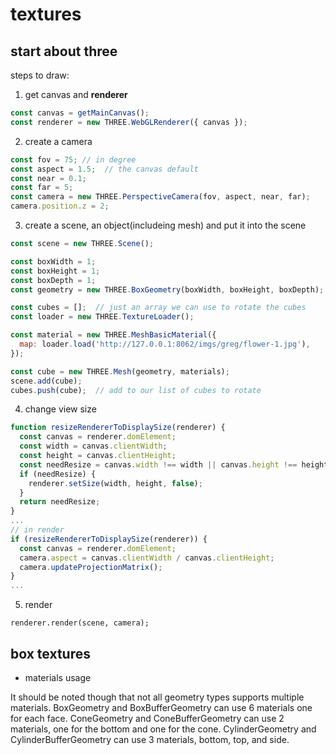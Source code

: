 # textures

## start about three

steps to draw:

1. get canvas and **renderer**

```javascript
const canvas = getMainCanvas();
const renderer = new THREE.WebGLRenderer({ canvas });
```

2. create a camera

```javascript
const fov = 75; // in degree
const aspect = 1.5;  // the canvas default
const near = 0.1;
const far = 5;
const camera = new THREE.PerspectiveCamera(fov, aspect, near, far);
camera.position.z = 2;
```

3. create a scene, an object(includeing mesh) and put it into the scene

```javascript
const scene = new THREE.Scene();

const boxWidth = 1;
const boxHeight = 1;
const boxDepth = 1;
const geometry = new THREE.BoxGeometry(boxWidth, boxHeight, boxDepth);

const cubes = [];  // just an array we can use to rotate the cubes
const loader = new THREE.TextureLoader();

const material = new THREE.MeshBasicMaterial({
  map: loader.load('http://127.0.0.1:8062/imgs/greg/flower-1.jpg'),
});

const cube = new THREE.Mesh(geometry, materials);
scene.add(cube);
cubes.push(cube);  // add to our list of cubes to rotate

```

4. change view size

```javascript
function resizeRendererToDisplaySize(renderer) {
  const canvas = renderer.domElement;
  const width = canvas.clientWidth;
  const height = canvas.clientHeight;
  const needResize = canvas.width !== width || canvas.height !== height;
  if (needResize) {
    renderer.setSize(width, height, false);
  }
  return needResize;
}
...
// in render
if (resizeRendererToDisplaySize(renderer)) {
  const canvas = renderer.domElement;
  camera.aspect = canvas.clientWidth / canvas.clientHeight;
  camera.updateProjectionMatrix();
}
...
```

5. render

`renderer.render(scene, camera);`

## box textures

* materials usage

It should be noted though that not all geometry types supports multiple materials. BoxGeometry and BoxBufferGeometry can use 6  materials one for each face. ConeGeometry and ConeBufferGeometry can use 2 materials, one for the bottom and one for the cone.  CylinderGeometry and CylinderBufferGeometry can use 3 materials, bottom, top, and side.



